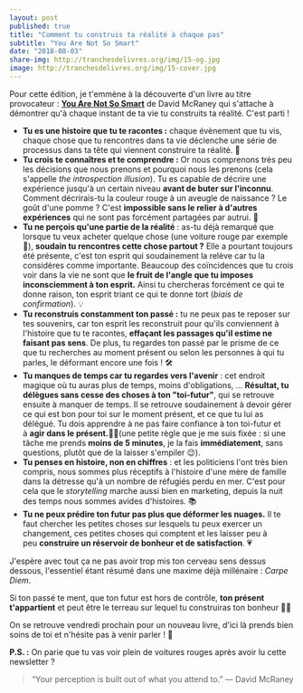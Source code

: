 ```yaml
---
layout: post
published: true
title: "Comment tu construis ta réalité à chaque pas"
subtitle: "You Are Not So Smart"
date: "2018-08-03"
share-img: http://tranchesdelivres.org/img/15-og.jpg
image: http://tranchesdelivres.org/img/15-cover.jpg
---
```

Pour cette édition, je t'emmène à la découverte d'un livre au titre provocateur : **[You Are Not So Smart](https://amzn.to/2LIAmkh)** de David McRaney qui s'attache à démontrer qu'à chaque instant de ta vie tu construits ta réalité. C'est parti !

- **Tu es une histoire que tu te racontes :** chaque évènement que tu vis, chaque chose que tu rencontres dans ta vie déclenche une série de processus dans ta tête qui viennent construire ta réalité. 💭  
- **Tu crois te connaîtres et te comprendre :** Or nous comprenons très peu les décisions que nous prenons et pourquoi nous les prenons (cela s'appelle _the introspection illusion_). Tu es capable de décrire une expérience jusqu'à un certain niveau **avant de buter sur l'inconnu**. Comment décrirais-tu la couleur rouge à un aveugle de naissance ? Le goût d'une pomme ? C'est **impossible sans le relier à d'autres expériences** qui ne sont pas forcément partagées par autrui. 🍏  
- **Tu ne perçois qu'une partie de la réalité** : as-tu déjà remarqué que lorsque tu veux acheter quelque chose (une voiture rouge par exemple 🚗), **soudain tu rencontres cette chose partout ?** Elle a pourtant toujours été présente, c'est ton esprit qui soudainement la relève car tu la considères comme importante. Beaucoup des coïncidences que tu crois voir dans la vie ne sont que **le fruit de l'angle que tu imposes inconsciemment à ton esprit.** Ainsi tu chercheras forcément ce qui te donne raison, ton esprit triant ce qui te donne tort (_biais de confirmation_). 💡  
- **Tu reconstruis constamment ton passé :** tu ne peux pas te reposer sur tes souvenirs, car ton esprit les reconstruit pour qu'ils conviennent à l'histoire que tu te racontes, **effaçant les passages qu'il estime ne faisant pas sens**. De plus, tu regardes ton passé par le prisme de ce que tu recherches au moment présent ou selon les personnes à qui tu parles, le déformant encore une fois ! 🛠  
- **Tu manques de temps car tu regardes vers l'avenir** : cet endroit magique où tu auras plus de temps, moins d'obligations, ... **Résultat, tu délègues sans cesse des choses à ton "toi-futur"**, qui se retrouve ensuite à manquer de temps. Il se retrouve soudainement à devoir gérer ce qui est bon pour toi sur le moment présent, et ce que tu lui as délégué. Tu dois apprendre à ne pas faire confiance à ton toi-futur et à **agir dans le présent.**💪🏻(une petite règle que je me suis fixée : si une tâche me prends **moins de 5 minutes**, je la fais **immédiatement**, sans questions, plutôt que de la laisser s'empiler 😉).  
- **Tu penses en histoire, non en chiffres** : et les politiciens l'ont très bien compris, nous sommes plus réceptifs à l'histoire d'une mère de famille dans la détresse qu'à un nombre de réfugiés perdu en mer. C'est pour cela que le _storytelling_ marche aussi bien en marketing, depuis la nuit des temps nous sommes avides d'histoires. 📚  
- **Tu ne peux prédire ton futur pas plus que déformer les nuages.** Il te faut chercher les petites choses sur lesquels tu peux exercer un changement, ces petites choses qui comptent et les laisser peu à peu **construire un réservoir de bonheur et de satisfaction**. 💗

J'espère avec tout ça ne pas avoir trop mis ton cerveau sens dessus dessous, l'essentiel étant résumé dans une maxime déjà millénaire : _Carpe Diem_. 

Si ton passé te ment, que ton futur est hors de contrôle, **ton présent t'appartient** et peut être le terreau sur lequel tu construiras ton bonheur 🙏🏻

On se retrouve vendredi prochain pour un nouveau livre, d'ici là prends bien soins de toi et n'hésite pas à venir parler ! 💌

**P.S. :** On parie que tu vas voir plein de voitures rouges après avoir lu cette newsletter ?

>“Your perception is built out of what you attend to.”&nbsp;—&nbsp;David McRaney